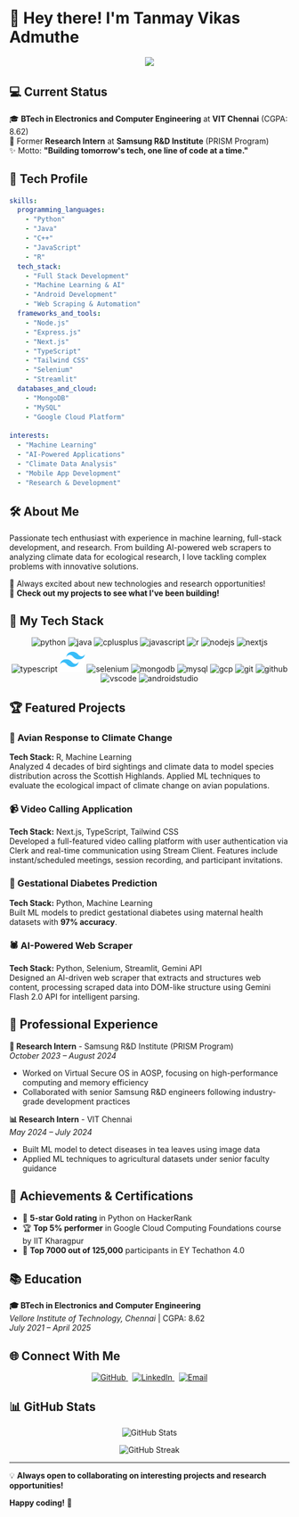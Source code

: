# 👋 Hey there! I'm Tanmay Vikas Admuthe

<p align="center">
  <a href="https://github.com/tanmayadmuthe">
    <img height="200" src="https://media2.giphy.com/media/v1.Y2lkPTc5MGI3NjExaDFiY2tlNWQ5b2QwNjBidHY1eXVlZ2t0NXB4bjdsOHRtc3A4a3g0dSZlcD12MV9pbnRlcm5hbF9naWZfYnlfaWQmY3Q9Zw/YnQWBOGVavTFK/giphy.gif"/>
  </a>
</p>

## 💻 Current Status
🎓 **BTech in Electronics and Computer Engineering** at **VIT Chennai** (CGPA: 8.62)  
🔬 Former **Research Intern** at **Samsung R&D Institute** (PRISM Program)  
✨ Motto: **"Building tomorrow's tech, one line of code at a time."**

## 🔧 Tech Profile

```yaml
skills:
  programming_languages:
    - "Python"
    - "Java"
    - "C++"
    - "JavaScript"
    - "R"
  tech_stack:
    - "Full Stack Development"
    - "Machine Learning & AI"
    - "Android Development"
    - "Web Scraping & Automation"
  frameworks_and_tools:
    - "Node.js"
    - "Express.js"
    - "Next.js"
    - "TypeScript"
    - "Tailwind CSS"
    - "Selenium"
    - "Streamlit"
  databases_and_cloud:
    - "MongoDB"
    - "MySQL"
    - "Google Cloud Platform"

interests:
  - "Machine Learning"
  - "AI-Powered Applications"
  - "Climate Data Analysis"
  - "Mobile App Development"
  - "Research & Development"
```

## 🛠️ About Me
Passionate tech enthusiast with experience in machine learning, full-stack development, and research. From building AI-powered web scrapers to analyzing climate data for ecological research, I love tackling complex problems with innovative solutions.

🚀 Always excited about new technologies and research opportunities!  
🔗 **Check out my projects to see what I've been building!**

## 🚀 My Tech Stack

<p align="center">
  <!-- Programming Languages -->
  <img src="https://cdn.jsdelivr.net/gh/devicons/devicon/icons/python/python-original.svg" alt="python" width="45" height="45"/>
  <img src="https://cdn.jsdelivr.net/gh/devicons/devicon/icons/java/java-original.svg" alt="java" width="45" height="45"/>
  <img src="https://cdn.jsdelivr.net/gh/devicons/devicon/icons/cplusplus/cplusplus-original.svg" alt="cplusplus" width="45" height="45"/>
  <img src="https://cdn.jsdelivr.net/gh/devicons/devicon/icons/javascript/javascript-original.svg" alt="javascript" width="45" height="45"/>
  <img src="https://cdn.jsdelivr.net/gh/devicons/devicon/icons/r/r-original.svg" alt="r" width="45" height="45"/>
  <!-- Frameworks & Tools -->
  <img src="https://cdn.jsdelivr.net/gh/devicons/devicon/icons/nodejs/nodejs-original.svg" alt="nodejs" width="45" height="45"/>
  <img src="https://cdn.jsdelivr.net/gh/devicons/devicon/icons/nextjs/nextjs-original.svg" alt="nextjs" width="45" height="45"/>
  <img src="https://cdn.jsdelivr.net/gh/devicons/devicon/icons/typescript/typescript-original.svg" alt="typescript" width="45" height="45"/>
  <img src="https://github.com/devicons/devicon/blob/v2.16.0/icons/tailwindcss/tailwindcss-original.svg" alt="tailwindcss" width="45" height="45"/>
  <img src="https://cdn.jsdelivr.net/gh/devicons/devicon/icons/selenium/selenium-original.svg" alt="selenium" width="45" height="45"/>
  <!-- Database -->
  <img src="https://cdn.jsdelivr.net/gh/devicons/devicon/icons/mongodb/mongodb-original.svg" alt="mongodb" width="45" height="45"/>
  <img src="https://cdn.jsdelivr.net/gh/devicons/devicon/icons/mysql/mysql-original.svg" alt="mysql" width="45" height="45"/>
  <!-- Cloud & DevOps -->
  <img src="https://cdn.jsdelivr.net/gh/devicons/devicon/icons/googlecloud/googlecloud-original.svg" alt="gcp" width="45" height="45"/>
  <img src="https://cdn.jsdelivr.net/gh/devicons/devicon/icons/git/git-original.svg" alt="git" width="45" height="45"/>
  <img src="https://cdn.jsdelivr.net/gh/devicons/devicon/icons/github/github-original.svg" alt="github" width="45" height="45"/>
  <!-- IDEs & Tools -->
  <img src="https://cdn.jsdelivr.net/gh/devicons/devicon/icons/vscode/vscode-original.svg" alt="vscode" width="45" height="45"/>
  <img src="https://cdn.jsdelivr.net/gh/devicons/devicon/icons/androidstudio/androidstudio-original.svg" alt="androidstudio" width="45" height="45"/>
</p>

## 🏆 Featured Projects

### 🦅 Avian Response to Climate Change
**Tech Stack:** R, Machine Learning  
Analyzed 4 decades of bird sightings and climate data to model species distribution across the Scottish Highlands. Applied ML techniques to evaluate the ecological impact of climate change on avian populations.

### 📹 Video Calling Application
**Tech Stack:** Next.js, TypeScript, Tailwind CSS  
Developed a full-featured video calling platform with user authentication via Clerk and real-time communication using Stream Client. Features include instant/scheduled meetings, session recording, and participant invitations.

### 🤰 Gestational Diabetes Prediction
**Tech Stack:** Python, Machine Learning  
Built ML models to predict gestational diabetes using maternal health datasets with **97% accuracy**.

### 🕷️ AI-Powered Web Scraper
**Tech Stack:** Python, Selenium, Streamlit, Gemini API  
Designed an AI-driven web scraper that extracts and structures web content, processing scraped data into DOM-like structure using Gemini Flash 2.0 API for intelligent parsing.

## 💼 Professional Experience

**🔬 Research Intern** - Samsung R&D Institute (PRISM Program)  
*October 2023 – August 2024*  
- Worked on Virtual Secure OS in AOSP, focusing on high-performance computing and memory efficiency
- Collaborated with senior Samsung R&D engineers following industry-grade development practices

**📊 Research Intern** - VIT Chennai  
*May 2024 – July 2024*  
- Built ML model to detect diseases in tea leaves using image data
- Applied ML techniques to agricultural datasets under senior faculty guidance

## 🏅 Achievements & Certifications

- 🌟 **5-star Gold rating** in Python on HackerRank
- 🏆 **Top 5% performer** in Google Cloud Computing Foundations course by IIT Kharagpur
- 🚀 **Top 7000 out of 125,000** participants in EY Techathon 4.0

## 📚 Education

**🎓 BTech in Electronics and Computer Engineering**  
*Vellore Institute of Technology, Chennai* | CGPA: 8.62  
*July 2021 – April 2025*

## 🌐 Connect With Me

<p align="center">
  <a href="https://github.com/tanmayadmuthe">
    <img alt="GitHub" src="https://img.shields.io/badge/GitHub-%23121011.svg?&style=for-the-badge&logo=GitHub&logoColor=white"/>
  </a>
  &nbsp;
  <a href="https://linkedin.com/in/tanmay-admuthe">
    <img alt="LinkedIn" src="https://img.shields.io/badge/LinkedIn-%230077B5.svg?&style=for-the-badge&logo=LinkedIn&logoColor=white"/>
  </a>
  &nbsp;
  <a href="mailto:tanmayadmuthe32@gmail.com">
    <img alt="Email" src="https://img.shields.io/badge/Email-%23D14836.svg?&style=for-the-badge&logo=Gmail&logoColor=white"/>
  </a>
</p>

## 📊 GitHub Stats

<p align="center">
  <img src="https://github-readme-stats.vercel.app/api?username=tanmayadmuthe&show_icons=true&theme=dark&cache_buster=171817900" alt="GitHub Stats" />
</p>

<p align="center">
  <img src="https://github-readme-streak-stats.herokuapp.com/?user=tanmayadmuthe&theme=dark&cache_buster=171817920" alt="GitHub Streak" />
</p>


---

💡 **Always open to collaborating on interesting projects and research opportunities!**

**Happy coding!** 🚀
